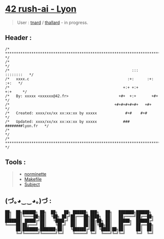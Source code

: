 # [42 rush-ai - Lyon](https://www.42lyon.fr/)
> User : [tnard](https://profile.intra.42.fr/users/tnard/) / [thallard](https://profile.intra.42.fr/users/thallard/) - in progress.

## Header :
```` 
/* ************************************************************************** */
/*                                                                            */
/*                                                        :::      ::::::::   */
/*   xxxx.c                                             :+:      :+:    :+:   */
/*                                                    +:+ +:+         +:+     */
/*   By: xxxxx <xxxxxx@42.fr>                       +#+  +:+       +#+        */
/*                                                +#+#+#+#+#+   +#+           */
/*   Created: xxxx/xx/xx xx:xx:xx by xxxxx             #+#    #+#             */
/*   Updated: xxxx/xx/xx xx:xx:xx by xxxxx            ###   ########lyon.fr   */
/*                                                                            */
/* ************************************************************************** */
````

## Tools :
 > - [norminette](https://github.com/42School/norminette) <br />
 > - [Makefile](https://nicomedes.assistedcoding.eu/#/app/makefilegen) <br />
 > - [Subject](https://gitlab.com/guhernan/rush02-player-open.git) <br />

## (づ｡◕‿‿◕｡)づ :
```
██╗  ██╗██████╗ ██╗  ██╗   ██╗ ██████╗ ███╗   ██╗   ███████╗██████╗ 
██║  ██║╚════██╗██║  ╚██╗ ██╔╝██╔═══██╗████╗  ██║   ██╔════╝██╔══██╗
███████║ █████╔╝██║   ╚████╔╝ ██║   ██║██╔██╗ ██║   █████╗  ██████╔╝
╚════██║██╔═══╝ ██║    ╚██╔╝  ██║   ██║██║╚██╗██║   ██╔══╝  ██╔══██╗
     ██║███████╗███████╗██║   ╚██████╔╝██║ ╚████║██╗██║     ██║  ██║
     ╚═╝╚══════╝╚══════╝╚═╝    ╚═════╝ ╚═╝  ╚═══╝╚═╝╚═╝     ╚═╝  ╚═╝
```
